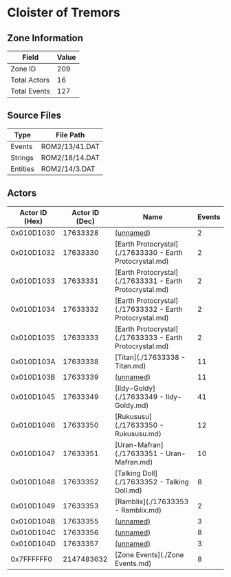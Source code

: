 # Cloister of Tremors

## Zone Information

| Field        |   Value |
|--------------|---------|
| Zone ID      |     209 |
| Total Actors |      16 |
| Total Events |     127 |

## Source Files

| Type     | File Path      |
|----------|----------------|
| Events   | ROM2/13/41.DAT |
| Strings  | ROM2/18/14.DAT |
| Entities | ROM2/14/3.DAT  |

## Actors

| Actor ID (Hex)   |   Actor ID (Dec) | Name                                                     |   Events |
|------------------|------------------|----------------------------------------------------------|----------|
| 0x010D1030       |         17633328 | [(unnamed)](./17633328.md)                               |        2 |
| 0x010D1032       |         17633330 | [Earth Protocrystal](./17633330 - Earth Protocrystal.md) |        2 |
| 0x010D1033       |         17633331 | [Earth Protocrystal](./17633331 - Earth Protocrystal.md) |        2 |
| 0x010D1034       |         17633332 | [Earth Protocrystal](./17633332 - Earth Protocrystal.md) |        2 |
| 0x010D1035       |         17633333 | [Earth Protocrystal](./17633333 - Earth Protocrystal.md) |        2 |
| 0x010D103A       |         17633338 | [Titan](./17633338 - Titan.md)                           |       11 |
| 0x010D103B       |         17633339 | [(unnamed)](./17633339.md)                               |       11 |
| 0x010D1045       |         17633349 | [Ildy-Goldy](./17633349 - Ildy-Goldy.md)                 |       41 |
| 0x010D1046       |         17633350 | [Rukususu](./17633350 - Rukususu.md)                     |       12 |
| 0x010D1047       |         17633351 | [Uran-Mafran](./17633351 - Uran-Mafran.md)               |       10 |
| 0x010D1048       |         17633352 | [Talking Doll](./17633352 - Talking Doll.md)             |        8 |
| 0x010D1049       |         17633353 | [Ramblix](./17633353 - Ramblix.md)                       |        2 |
| 0x010D104B       |         17633355 | [(unnamed)](./17633355.md)                               |        3 |
| 0x010D104C       |         17633356 | [(unnamed)](./17633356.md)                               |        8 |
| 0x010D104D       |         17633357 | [(unnamed)](./17633357.md)                               |        3 |
| 0x7FFFFFF0       |       2147483632 | [Zone Events](./Zone Events.md)                          |        8 |